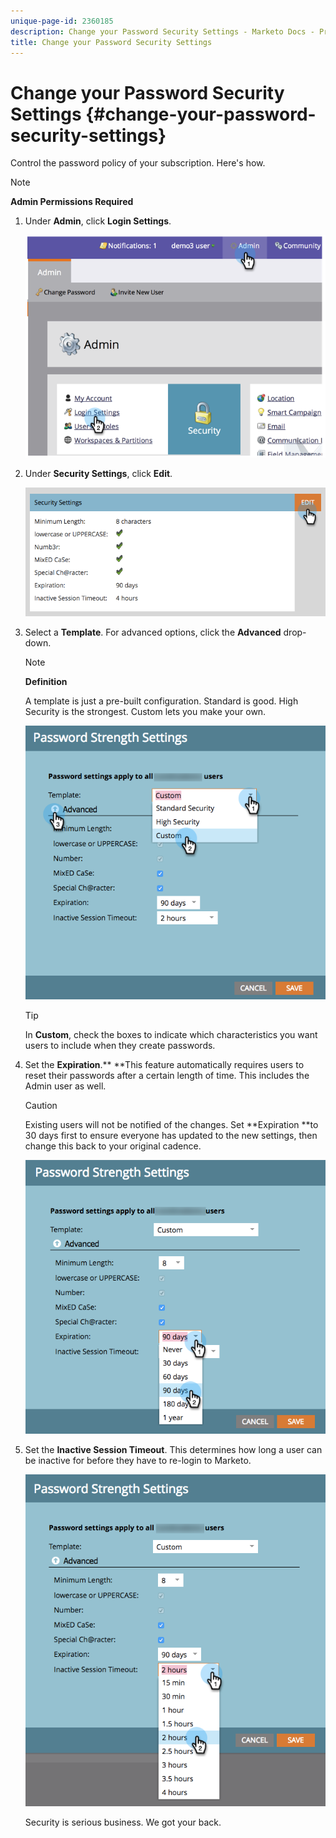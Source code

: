 ```yaml
---
unique-page-id: 2360185
description: Change your Password Security Settings - Marketo Docs - Product Documentation
title: Change your Password Security Settings
---
```


# Change your Password Security Settings {#change-your-password-security-settings}

Control the password policy of your subscription. Here's how.

>[!NOTE]
>
>**Admin Permissions Required**

1. Under&nbsp;**Admin**, click&nbsp;**Login Settings**.

   ![](assets/image2014-9-16-12-3a41-3a40.png)

1. Under&nbsp;**Security Settings**, click&nbsp;**Edit**.

   ![](assets/passwordsettings-hand.png)

1. Select a&nbsp;**Template**. For advanced options, click the&nbsp;**Advanced**&nbsp;drop-down.

   >[!NOTE]
   >
   >**Definition**
   >
   >
   >A template is just a pre-built configuration.&nbsp;Standard&nbsp;is good.&nbsp;High Security&nbsp;is the strongest.&nbsp;Custom&nbsp;lets you make your own.

   ![](assets/passwordstrength.png)

   >[!TIP]
   >
   >In&nbsp;**Custom**, check the boxes to indicate which characteristics you want users to include when they create passwords.

1. Set the **Expiration**.** **This feature automatically requires users to reset their passwords after a certain length of time. This includes the Admin user as well.

   >[!CAUTION]
   >
   >Existing users will not be notified of the changes. Set **Expiration **to 30 days first to ensure everyone has updated to the new settings, then change this back to your original cadence.

   ![](assets/expiration.png)

1. Set the **Inactive Session Timeout**. This determines how long a user can be inactive for before they have to re-login to Marketo.

   ![](assets/inactivesession.png)

   Security is serious business. We got your back.

